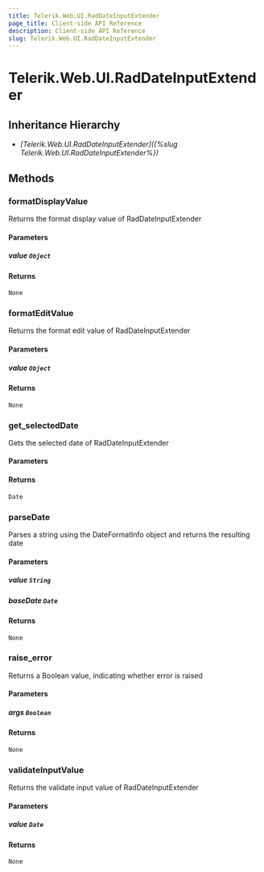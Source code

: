 ```yaml
---
title: Telerik.Web.UI.RadDateInputExtender
page_title: Client-side API Reference
description: Client-side API Reference
slug: Telerik.Web.UI.RadDateInputExtender
---
```


# Telerik.Web.UI.RadDateInputExtender  

## Inheritance Hierarchy

* *[Telerik.Web.UI.RadDateInputExtender]({%slug Telerik.Web.UI.RadDateInputExtender%})*

## Methods

###  formatDisplayValue

Returns the format display value of RadDateInputExtender

#### Parameters

##### value `Object`

#### Returns

`None` 

###  formatEditValue

Returns the format edit value of RadDateInputExtender

#### Parameters

##### value `Object`

#### Returns

`None` 

###  get_selectedDate

Gets the selected date of RadDateInputExtender

#### Parameters

#### Returns

`Date` 

###  parseDate

Parses a string using the DateFormatInfo object and returns the resulting date

#### Parameters

##### value `String`

##### baseDate `Date`

#### Returns

`None` 

###  raise_error

Returns a Boolean value, indicating whether error is raised

#### Parameters

##### args `Boolean`

#### Returns

`None` 

###  validateInputValue

Returns the validate input value of RadDateInputExtender

#### Parameters

##### value `Date`

#### Returns

`None` 


